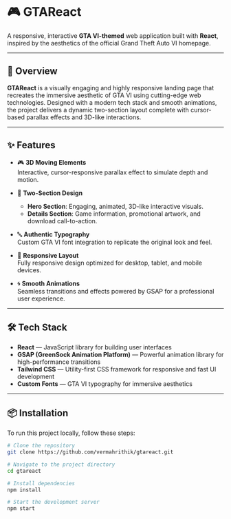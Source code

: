 # 🎮 GTAReact

A responsive, interactive **GTA VI-themed** web application built with **React**, inspired by the aesthetics of the official Grand Theft Auto VI homepage.

---

## 🚀 Overview

**GTAReact** is a visually engaging and highly responsive landing page that recreates the immersive aesthetic of GTA VI using cutting-edge web technologies. Designed with a modern tech stack and smooth animations, the project delivers a dynamic two-section layout complete with cursor-based parallax effects and 3D-like interactions.

---

## ✨ Features

- 🎮 **3D Moving Elements**  
  Interactive, cursor-responsive parallax effect to simulate depth and motion.

- 🧭 **Two-Section Design**
  - **Hero Section**: Engaging, animated, 3D-like interactive visuals.
  - **Details Section**: Game information, promotional artwork, and download call-to-action.

- 🔤 **Authentic Typography**  
  Custom GTA VI font integration to replicate the original look and feel.

- 📱 **Responsive Layout**  
  Fully responsive design optimized for desktop, tablet, and mobile devices.

- 🌀 **Smooth Animations**  
  Seamless transitions and effects powered by GSAP for a professional user experience.

---

## 🛠️ Tech Stack

- **React** — JavaScript library for building user interfaces  
- **GSAP (GreenSock Animation Platform)** — Powerful animation library for high-performance transitions  
- **Tailwind CSS** — Utility-first CSS framework for responsive and fast UI development  
- **Custom Fonts** — GTA VI typography for immersive aesthetics  

---

## 📦 Installation

To run this project locally, follow these steps:

```bash
# Clone the repository
git clone https://github.com/vermahrithik/gtareact.git

# Navigate to the project directory
cd gtareact

# Install dependencies
npm install

# Start the development server
npm start
